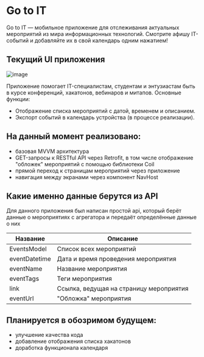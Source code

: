 # Go to IT 

Go to IT — мобильное приложение для отслеживания актуальных мероприятий из мира информационных технологий. Смотрите афишу IT-событий и добавляйте их в свой календарь одним нажатием!

## Текущий UI приложения

![image](https://github.com/user-attachments/assets/add8d91e-db7e-42d6-a3ec-0e9e021393dd)



Приложение помогает IT-специалистам, студентам и энтузиастам быть в курсе конференций, хакатонов, вебинаров и митапов. Основные функции:
- Отображение списка мероприятий с датой, временем и описанием.
- Экспорт событий в календарь устройства (в процессе реализации).

## На данный момент реализовано:

- базовая MVVM архитектура
- GET-запросы к RESTful API через Retrofit, в том числе отображение "обложек" мероприятий с помощью библиотеки Coil
- прямой переход к страницам мероприятий через приложение
- навигация между экранами через компонент NavHost

## Какие именно данные берутся из API 

Для данного приложения был написан простой api, который берёт данные о мероприятиях с агрегатора и передаёт определённые данные о них 

| Название      | Описание                                                        |
|---------------|-----------------------------------------------------------------|
| EventsModel   | Список всех мероприятий                                         |
| eventDatetime | Дата и время проведения мероприятия                             |
| eventName     | Название мероприятия                                            |
| eventTags	    | Теги мероприятия                                                |
| link	        | Ссылка, ведущая на страницу мероприятия                         |
| eventUrl	    | "Обложка" мероприятия                                           |


## Планируется в обозримом будущем:

- улучшение качества кода
- добавление отображения списка хакатонов
- доработка функционала календаря

